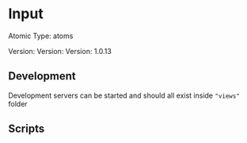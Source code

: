 # Input

Atomic Type: atoms

Version: Version: Version: 1.0.13





## Development

Development servers can be started and should all exist inside `"views"` folder

## Scripts
